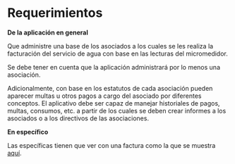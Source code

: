 # Requerimientos

**De la aplicación en general**

Que administre una base de los asociados a los cuales se les realiza la facturación del servicio de agua con base en las lecturas del micromedidor.

Se debe tener en cuenta que la aplicación administrará por lo menos una asociación.

Adicionalmente, con base en los estatutos de cada asociación pueden aparecer multas u otros pagos a cargo del asociado por diferentes conceptos. El aplicativo debe ser capaz de manejar historiales de pagos, multas, consumos, etc. a partir de los cuales se deben crear informes a los asociados o a los directivos de las asociaciones.

**En específico**

Las específicas tienen que ver con una factura como la que se muestra <a href="https://drive.google.com/open?id=1C5LmCe-xzokEpFOOg9TIhSBY06uC9nmj" target="_blank" tittle="Para no abandonar esta página abra este archivo con el botón derecho">aquí</a>.
